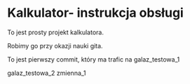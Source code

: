 # Kalkulator- instrukcja obsługi

To jest prosty projekt kalkulatora.

Robimy go przy okazji nauki gita.

To jest pierwszy commit, który ma trafic na galaz_testowa_1

galaz_testowa_2 zmienna_1
